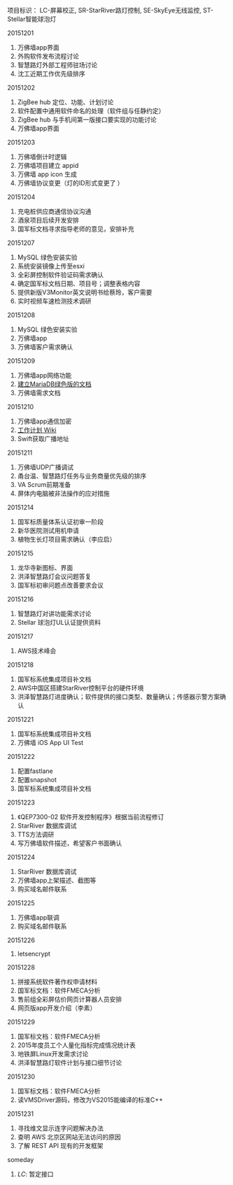 项目标识： LC-屏幕校正, SR-StarRiver路灯控制, SE-SkyEye无线监控, ST-Stellar智能球泡灯

20151201

1. 万佛墙app界面
2. 外购软件发布流程讨论
3. 智慧路灯外部工程师驻场讨论
4. 沈工近期工作优先级排序

20151202

1. ZigBee hub 定位、功能、计划讨论
2. 软件配置中通用软件命名的处理（软件组与任静约定）
3. ZigBee hub 与手机间第一版接口要实现的功能讨论
4. 万佛墙app界面

20151203

1. 万佛墙倒计时逻辑
2. 万佛墙项目建立 appid
3. 万佛墙 app icon 生成
4. 万佛墙协议变更（灯的ID形式变更了 ）

20151204

1. 充电桩供应商通信协议沟通
2. 酒泉项目后续开发安排
3. 国军标文档寻求指导老师的意见，安排补充

20151207

1. MySQL 绿色安装实验
2. 系统安装镜像上传至esxi
3. 全彩屏控制软件验证码需求确认
4. 确定国军标文档日期、项目号；调整表格内容
5. 提供新版V3Monitor英文说明书给蔡玲，客户需要
6. 实时视频车速检测技术调研

20151208

1. MySQL 绿色安装实验
2. 万佛墙app
3. 万佛墙客户需求确认

20151209

1. 万佛墙app网络功能
2. [建立MariaDB绿色版的文档](https://edwardtoday.gitbooks.io/sansi_book/content/led_control/portable.html)
3. 万佛墙需求文档

20151210

1. 万佛墙app通信加密
2. [工作计划 Wiki](http://202.11.11.201/plan/plan/wikis/home)
3. Swift获取广播地址

20151211

1. 万佛墙UDP广播调试
2. 甬台温、智慧路灯任务与业务商量优先级的排序
3. VA Scrum前期准备
4. 屏体内电脑被非法操作的应对措施

20151214

1. 国军标质量体系认证初审一阶段
2. 新华医院测试用机申请
3. 植物生长灯项目需求确认（李应启）

20151215

1. 龙华寺新图标、界面
2. 洪泽智慧路灯会议问题答复
3. 国军标初审问题点改善要求会议

20151216

1. 智慧路灯对讲功能需求讨论
2. Stellar 球泡灯UL认证提供资料

20151217

1. AWS技术峰会

20151218

1. 国军标系统集成项目补文档
2. AWS中国区搭建StarRiver控制平台的硬件环境
3. 洪泽智慧路灯进度确认；软件提供的接口类型、数量确认；传感器示警方案确认

20151221

1. 国军标系统集成项目补文档
1. 万佛墙 iOS App UI Test

20151222

1. 配置fastlane
1. 配置snapshot
1. 国军标系统集成项目补文档

20151223

1. 《QEP7300-02 软件开发控制程序》根据当前流程修订
1. StarRiver 数据库调试
1. TTS方法调研
1. 写万佛墙软件描述，希望客户书面确认

20151224

1. StarRiver 数据库调试
1. 万佛墙app上架描述、截图等
1. 购买域名邮件联系

20151225

1. 万佛墙app联调
1. 购买域名邮件联系

20151226

1. letsencrypt

20151228

1. 拼接系统软件著作权申请材料
1. 国军标文档：软件FMECA分析
1. 售前组全彩屏估价网页计算器人员安排
1. 网页版app开发介绍（李素）

20151229

1. 国军标文档：软件FMECA分析
1. 2015年度员工个人量化指标完成情况统计表
1. 地铁屏Linux开发需求讨论
1. 洪泽智慧路灯软件计划与接口细节讨论

20151230

1. 国军标文档：软件FMECA分析
1. 读VMSDriver源码，修改为VS2015能编译的标准C++

20151231

1. 寻找维文显示连字问题解决办法
1. 查明 AWS 北京区网站无法访问的原因
1. 了解 REST API 现有的开发框架

someday

1. *LC*: 暂定接口

[//]: # (comment)
